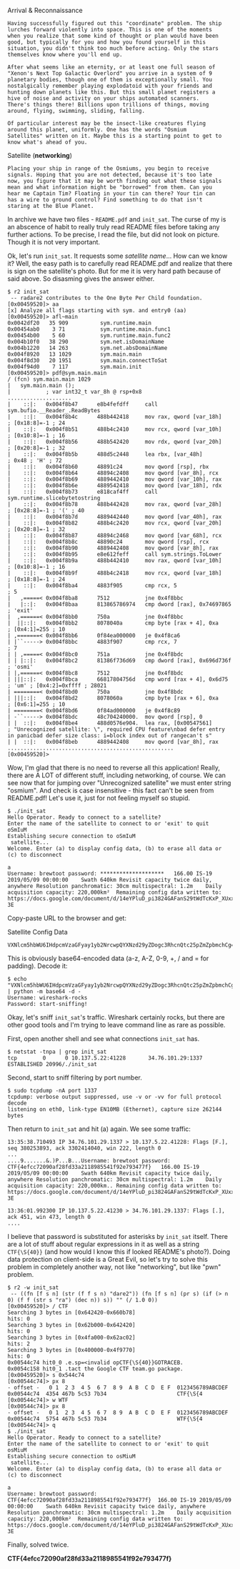 Arrival & Reconnaissance


    Having successfully figured out this "coordinate" problem. The ship 
    lurches forward violently into space. This is one of the moments 
    when you realize that some kind of thought or plan would have been 
    good, but typically for you and how you found yourself in this 
    situation, you didn't think too much before acting. Only the stars 
    themselves know where you'll end up.

    After what seems like an eternity, or at least one full season of 
    "Xenon's Next Top Galactic Overlord" you arrive in a system of 9 
    planetary bodies, though one of them is exceptionally small. You 
    nostalgically remember playing explodatoid with your friends and 
    hunting down planets like this. But this small planet registers a 
    hive of noise and activity on your ships automated scanners. 
    There's things there! Billions upon trillions of things, moving 
    around, flying, swimming, sliding, falling.

    Of particular interest may be the insect-like creatures flying 
    around this planet, uniformly. One has the words "Osmium 
    Satellites" written on it. Maybe this is a starting point to get to 
    know what's ahead of you.


Satellite (**networking**)

    Placing your ship in range of the Osmiums, you begin to receive 
    signals. Hoping that you are not detected, because it's too late 
    now, you figure that it may be worth finding out what these signals 
    mean and what information might be "borrowed" from them. Can you 
    hear me Captain Tim? Floating in your tin can there? Your tin can 
    has a wire to ground control? Find something to do that isn't 
    staring at the Blue Planet.

In archive we have two files - `README.pdf` and `init_sat`.
The curse of my is an abscence of habit to really truly read README 
files before taking any further actions. To be precise, I read the 
file, but did not look on picture. Though it is not very important.

Ok, let's run `init_sat`. It requests some *satellite name*...
How can we know it? Well, the easy path is to carefully read README.pdf 
and realize that there is sign on the satellite's photo.
But for me it is very hard path because of said above.
So disasming gives the answer either.

    $ r2 init_sat
     -- radare2 contributes to the One Byte Per Child foundation.
    [0x00459520]> aa
    [x] Analyze all flags starting with sym. and entry0 (aa)
    [0x00459520]> afl~main
    0x0042df20   35 909          sym.runtime.main
    0x00454ab0    3 71           sym.runtime.main.func1
    0x00454b00    5 60           sym.runtime.main.func2
    0x004b10f0   38 290          sym.net.isDomainName
    0x004b1220   14 263          sym.net.absDomainName
    0x004f8920   13 1029         sym.main.main
    0x004f8d30   20 1951         sym.main.connectToSat
    0x004f94d0    7 117          sym.main.init
    [0x00459520]> pdf@sym.main.main
    / (fcn) sym.main.main 1029
    |   sym.main.main ();
    |           ; var int32_t var_8h @ rsp+0x8
    ....................
    |    ::|:   0x004f8b47      e8b4fefdff     call sym.bufio.__Reader_.ReadBytes
    |    ::|:   0x004f8b4c      488b442418     mov rax, qword [var_18h]    ; [0x18:8]=-1 ; 24
    |    ::|:   0x004f8b51      488b4c2410     mov rcx, qword [var_10h]    ; [0x10:8]=-1 ; 16
    |    ::|:   0x004f8b56      488b542420     mov rdx, qword [var_20h]    ; [0x20:8]=-1 ; 32
    |    ::|:   0x004f8b5b      488d5c2448     lea rbx, [var_48h]          ; 0x48 ; 'H' ; 72
    |    ::|:   0x004f8b60      48891c24       mov qword [rsp], rbx
    |    ::|:   0x004f8b64      48894c2408     mov qword [var_8h], rcx
    |    ::|:   0x004f8b69      4889442410     mov qword [var_10h], rax
    |    ::|:   0x004f8b6e      4889542418     mov qword [var_18h], rdx
    |    ::|:   0x004f8b73      e818caf4ff     call sym.runtime.slicebytetostring
    |    ::|:   0x004f8b78      488b442428     mov rax, qword [var_28h]    ; [0x28:8]=-1 ; '(' ; 40
    |    ::|:   0x004f8b7d      4889442440     mov qword [var_40h], rax
    |    ::|:   0x004f8b82      488b4c2420     mov rcx, qword [var_20h]    ; [0x20:8]=-1 ; 32
    |    ::|:   0x004f8b87      48894c2468     mov qword [var_68h], rcx
    |    ::|:   0x004f8b8c      48890c24       mov qword [rsp], rcx
    |    ::|:   0x004f8b90      4889442408     mov qword [var_8h], rax
    |    ::|:   0x004f8b95      e8e612feff     call sym.strings.ToLower
    |    ::|:   0x004f8b9a      488b442410     mov rax, qword [var_10h]    ; [0x10:8]=-1 ; 16
    |    ::|:   0x004f8b9f      488b4c2418     mov rcx, qword [var_18h]    ; [0x18:8]=-1 ; 24
    |    ::|:   0x004f8ba4      4883f905       cmp rcx, 5                  ; 5
    |   ,=====< 0x004f8ba8      7512           jne 0x4f8bbc
    |   |::|:   0x004f8baa      813865786974   cmp dword [rax], 0x74697865 ; 'exit'
    |  ,======< 0x004f8bb0      750a           jne 0x4f8bbc
    |  ||::|:   0x004f8bb2      8078040a       cmp byte [rax + 4], 0xa     ; [0x4:1]=255 ; 10
    | ,=======< 0x004f8bb6      0f84ea000000   je 0x4f8ca6
    | |``-----> 0x004f8bbc      4883f907       cmp rcx, 7                  ; 7
    | | ,=====< 0x004f8bc0      751a           jne 0x4f8bdc
    | | |::|:   0x004f8bc2      81386f736d69   cmp dword [rax], 0x696d736f ; 'osmi'
    | |,======< 0x004f8bc8      7512           jne 0x4f8bdc
    | |||::|:   0x004f8bca      66817804756d   cmp word [rax + 4], 0x6d75  ; 'um' ; [0x4:2]=0xffff ; 28021
    | ========< 0x004f8bd0      750a           jne 0x4f8bdc
    | |||::|:   0x004f8bd2      8078060a       cmp byte [rax + 6], 0xa     ; [0x6:1]=255 ; 10
    | ========< 0x004f8bd6      0f84ad000000   je 0x4f8c89
    | -``-----> 0x004f8bdc      48c704240000.  mov qword [rsp], 0
    | |  ::|:   0x004f8be4      488d0576e904.  lea rax, [0x00547561]       ; "Unrecognized satellite: \", required CPU feature\nbad defer entry in panicbad defer size class: i=block index out of rangecan't s"
    | |  ::|:   0x004f8beb      4889442408     mov qword [var_8h], rax
    ....................................................
    [0x00459520]> 


Wow, I'm glad that there is no need to reverse all this application!
Really, there are A LOT of different stuff, including networking, 
of course.
We can see now that for jumping over "Unrecognized satellite" we must 
enter string "osmium". And check is case insensitive - this fact can't 
be seen from README.pdf! Let's use it, just for not feeling myself so 
stupid.

    $ ./init_sat 
    Hello Operator. Ready to connect to a satellite?
    Enter the name of the satellite to connect to or 'exit' to quit
    oSmIuM
    Establishing secure connection to oSmIuM
     satellite...
    Welcome. Enter (a) to display config data, (b) to erase all data or (c) to disconnect

    a
    Username: brewtoot password: ********************	166.00 IS-19 2019/05/09 00:00:00	Swath 640km	Revisit capacity twice daily, anywhere Resolution panchromatic: 30cm multispectral: 1.2m	Daily acquisition capacity: 220,000km²	Remaining config data written to: https://docs.google.com/document/d/14eYPluD_pi3824GAFanS29tWdTcKxP_XUxx7e303-3E

Copy-paste URL to the browser and get:

Satellite Config Data

    VXNlcm5hbWU6IHdpcmVzaGFyay1yb2NrcwpQYXNzd29yZDogc3RhcnQtc25pZmZpbmchCg==

This is obviously base64-encoded data (a-z, A-Z, 0-9, +, / and = for 
padding). Decode it:

    $ echo "VXNlcm5hbWU6IHdpcmVzaGFyay1yb2NrcwpQYXNzd29yZDogc3RhcnQtc25pZmZpbmchCg==" | python -m base64 -d -
    Username: wireshark-rocks
    Password: start-sniffing!

Okay, let's sniff `init_sat`'s traffic. Wireshark certainly rocks, 
but there are other good tools and I'm trying to leave command line 
as rare as possible.

First, open another shell and see what connections `init_sat` has.

    $ netstat -tnpa | grep init_sat
    tcp        0      0 10.137.5.22:41228       34.76.101.29:1337       ESTABLISHED 20996/./init_sat    

Second, start to sniff filtering by port number.

    $ sudo tcpdump -nA port 1337
    tcpdump: verbose output suppressed, use -v or -vv for full protocol decode
    listening on eth0, link-type EN10MB (Ethernet), capture size 262144 bytes

Then return to `init_sat` and hit (a) again. We see some traffic:

    13:35:38.710493 IP 34.76.101.29.1337 > 10.137.5.22.41228: Flags [F.], seq 380253893, ack 3302414040, win 222, length 0
    ...
    ....9.......&.)P...B...Username: brewtoot password: CTF{4efcc72090af28fd33a2118985541f92e793477f}	166.00 IS-19 2019/05/09 00:00:00	Swath 640km	Revisit capacity twice daily, anywhere Resolution panchromatic: 30cm multispectral: 1.2m	Daily acquisition capacity: 220,000km..	Remaining config data written to: https://docs.google.com/document/d/14eYPluD_pi3824GAFanS29tWdTcKxP_XUxx7e303-3E

    13:36:01.992300 IP 10.137.5.22.41230 > 34.76.101.29.1337: Flags [.], ack 451, win 473, length 0
    ....

I believe that password is substituted for asterisks by `init_sat` 
itself. There are a lot of stuff about regular expressions in it as 
well as a string `CTF{\S{40}}` (and how would I know this if looked 
README's photo?).
Doing data protection on client-side is a Great Evil, so let's try to 
solve this problem in completely another way, not like "networking", 
but like "pwn" problem.

    $ r2 -w init_sat 
     -- ((fn [f s n] (str (f f s n) "dare2")) (fn [f s n] (pr s) (if (> n 0) (f f (str s "ra") (dec n)) s)) "" (/ 1.0 0))
    [0x00459520]> / CTF
    Searching 3 bytes in [0x642420-0x660b78]
    hits: 0
    Searching 3 bytes in [0x62b000-0x642420]
    hits: 0
    Searching 3 bytes in [0x4fa000-0x62ac02]
    hits: 2
    Searching 3 bytes in [0x400000-0x4f9770]
    hits: 0
    0x00544c74 hit0_0 .e.sp=<invalid opCTF{\S{40}}GOTRACEB.
    0x0054c158 hit0_1 .tact the Google CTF team.go package.
    [0x00459520]> s 0x544c74
    [0x00544c74]> px 8
    - offset -   0 1  2 3  4 5  6 7  8 9  A B  C D  E F  0123456789ABCDEF
    0x00544c74  4354 467b 5c53 7b34                      CTF{\S{4
    [0x00544c74]> w WTF
    [0x00544c74]> px 8
    - offset -   0 1  2 3  4 5  6 7  8 9  A B  C D  E F  0123456789ABCDEF
    0x00544c74  5754 467b 5c53 7b34                      WTF{\S{4
    [0x00544c74]> q
    $ ./init_sat
    Hello Operator. Ready to connect to a satellite?
    Enter the name of the satellite to connect to or 'exit' to quit
    osMiuM
    Establishing secure connection to osMiuM
     satellite...
    Welcome. Enter (a) to display config data, (b) to erase all data or (c) to disconnect

    a
    Username: brewtoot password: CTF{4efcc72090af28fd33a2118985541f92e793477f}	166.00 IS-19 2019/05/09 00:00:00	Swath 640km	Revisit capacity twice daily, anywhere Resolution panchromatic: 30cm multispectral: 1.2m	Daily acquisition capacity: 220,000km²	Remaining config data written to: https://docs.google.com/document/d/14eYPluD_pi3824GAFanS29tWdTcKxP_XUxx7e303-3E


Finally, solved twice.

**CTF{4efcc72090af28fd33a2118985541f92e793477f}**
